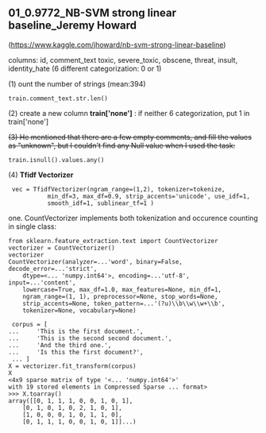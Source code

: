 

## 01_0.9772_NB-SVM strong linear baseline_Jeremy Howard
(https://www.kaggle.com/jhoward/nb-svm-strong-linear-baseline)

columns: id, comment_text
toxic, severe_toxic, obscene, threat, insult, identity_hate (6 different categorization: 0 or 1)

(1) ount the number of strings (mean:394) 

    train.comment_text.str.len()

(2) create a new column <b>train['none']</b> : if neither 6 categorization, put 1 in train['none'] 

~~(3) He mentioned that there are a few empty comments, and fill the values as "unknown", but I couldn't find any Null value when I used the task:~~

    train.isnull().values.any()
    
 (4) <b>Tfidf Vectorizer</b>
 
     vec = TfidfVectorizer(ngram_range=(1,2), tokenizer=tokenize,
               min_df=3, max_df=0.9, strip_accents='unicode', use_idf=1,
               smooth_idf=1, sublinear_tf=1 )
 
 one. CountVectorizer implements both tokenization and occurence counting in single class:
 
    from sklearn.feature_extraction.text import CountVectorizer
    vectorizer = CountVectorizer()
    vectorizer                     
    CountVectorizer(analyzer=...'word', binary=False, decode_error=...'strict',
        dtype=<... 'numpy.int64'>, encoding=...'utf-8', input=...'content',
        lowercase=True, max_df=1.0, max_features=None, min_df=1,
        ngram_range=(1, 1), preprocessor=None, stop_words=None,
        strip_accents=None, token_pattern=...'(?u)\\b\\w\\w+\\b',
        tokenizer=None, vocabulary=None)
        
     corpus = [
    ...     'This is the first document.',
    ...     'This is the second second document.',
    ...     'And the third one.',
    ...     'Is this the first document?',  
     ... ]
    X = vectorizer.fit_transform(corpus)
    X                              
    <4x9 sparse matrix of type '<... 'numpy.int64'>'
    with 19 stored elements in Compressed Sparse ... format>
    >>> X.toarray()           
    array([[0, 1, 1, 1, 0, 0, 1, 0, 1],
        [0, 1, 0, 1, 0, 2, 1, 0, 1],
        [1, 0, 0, 0, 1, 0, 1, 1, 0],
        [0, 1, 1, 1, 0, 0, 1, 0, 1]]...)
